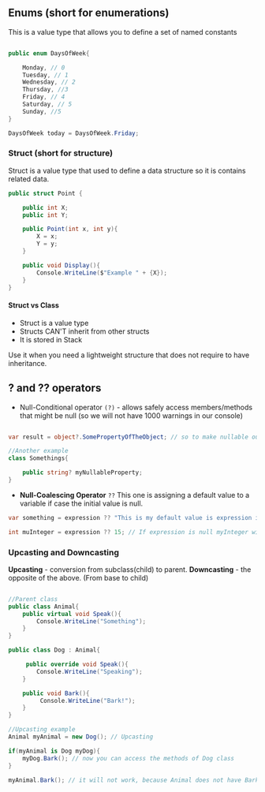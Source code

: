 ## Enums (short for enumerations) 

This is a value type that allows you to define a set of named constants

```csharp

public enum DaysOfWeek{

    Monday, // 0
    Tuesday, // 1
    Wednesday, // 2
    Thursday, //3
    Friday, // 4
    Saturday, // 5
    Sunday, //5
}

DaysOfWeek today = DaysOfWeek.Friday;

```

### Struct (short for structure)

 Struct is a value type that used to define a data structure so it is contains related data.

```csharp
public struct Point {

    public int X;
    public int Y;

    public Point(int x, int y){
        X = x; 
        Y = y;
    }

    public void Display(){
        Console.WriteLine($"Example " + {X});
    }
}

```

#### Struct vs Class
- Struct is a value type
- Structs CAN'T inherit from other structs
- It is stored in Stack

Use it when you need a lightweight structure that does not require to have inheritance.


## ? and ?? operators

- Null-Conditional operator ```(?)``` - allows safely access members/methods that might be null (so we will not have 1000 warnings in our console)

```csharp

var result = object?.SomePropertyOfTheObject; // so to make nullable our result and be safe, we add ? operator

//Another example
class Somethings{

    public string? myNullableProperty;
}

```

- **Null-Coalescing Operator** ```??```
This one is assigning a default value to a variable if case the initial value is null.

```csharp
var something = expression ?? "This is my default value is expression is null";

int muInteger = expression ?? 15; // If expression is null myInteger will be 0;

```

### Upcasting and Downcasting

**Upcasting** - conversion from subclass(child) to parent.
**Downcasting** - the opposite of the above. (From base to child)

```csharp

//Parent class
public class Animal{
    public virtual void Speak(){
        Console.WriteLine("Something");
    }
}

public class Dog : Animal{

     public override void Speak(){
        Console.WriteLine("Speaking");
    }

    public void Bark(){
         Console.WriteLine("Bark!");
    }
}

//Upcasting example
Animal myAnimal = new Dog(); // Upcasting 

if(myAnimal is Dog myDog){
    myDog.Bark(); // now you can access the methods of Dog class
}

myAnimal.Bark(); // it will not work, because Animal does not have Bark method


```